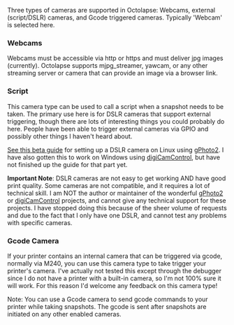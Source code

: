 Three types of cameras are supported in Octolapse:  Webcams, external (script/DSLR) cameras, and Gcode triggered cameras.  Typically 'Webcam' is selected here.


### Webcams
Webcams must be accessible via http or https and must deliver jpg images (currently).  Octolapse supports mjpg_streamer, yawcam, or any other streaming server or camera that can provide an image via a browser link.

### Script

This camera type can be used to call a script when a snapshot needs to be taken.  The primary use here is for DSLR cameras that support external triggering, though there are lots of interesting things you could probably do here.  People have been able to trigger external cameras via GPIO and possibly other things I haven't heard about.

[See this beta guide](https://github.com/FormerLurker/Octolapse/wiki/V0.4---Configuring-an-External-Camera) for setting up a DSLR camera on Linux using [gPhoto2](http://gphoto.org/).  I have also gotten this to work on Windows using [digiCamControl](http://digicamcontrol.com/), but have not finished up the guide for that part yet.

**Important Note**: DSLR cameras are not easy to get working AND have good print quality.  Some cameras are not compatible, and it requires a lot of technical skill.  I am NOT the author or maintainer of the wonderful [gPhoto2](http://gphoto.org/) or [digiCamControl](http://digicamcontrol.com/) projects, and cannot give any technical support for these projects.  I have stopped doing this because of the sheer volume of requests and due to the fact that I only have one DSLR, and cannot test any problems with specific cameras.

### Gcode Camera
If your printer contains an internal camera that can be triggered via gcode, normally via M240, you can use this camera type to take trigger your printer's camera.  I've actually not tested this except through the debugger since I do not have a printer with a built-in camera, so I'm not 100% sure it will work.  For this reason I'd welcome any feedback on this camera type!

Note:  You can use a Gcode camera to send gcode commands to your printer while taking snapshots.  The gcode is sent after snapshots are initiated on any other enabled cameras.
